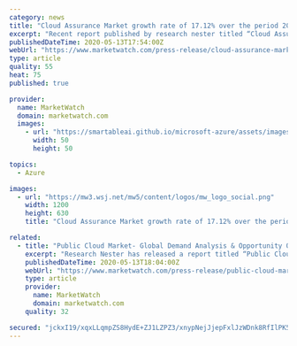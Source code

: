 ```yaml
---
category: news
title: "Cloud Assurance Market growth rate of 17.12% over the period 2015-2023 / reached USD 3.55 Billion in 2013"
excerpt: "Recent report published by research nester titled “Cloud Assurance Market: Global Demand Analysis & Opportunity"
publishedDateTime: 2020-05-13T17:54:00Z
webUrl: "https://www.marketwatch.com/press-release/cloud-assurance-market-growth-rate-of-1712-over-the-period-2015-2023-reached-usd-355-billion-in-2013-2020-05-13"
type: article
quality: 55
heat: 75
published: true

provider:
  name: MarketWatch
  domain: marketwatch.com
  images:
    - url: "https://smartableai.github.io/microsoft-azure/assets/images/organizations/marketwatch.com-50x50.jpg"
      width: 50
      height: 50

topics:
  - Azure

images:
  - url: "https://mw3.wsj.net/mw5/content/logos/mw_logo_social.png"
    width: 1200
    height: 630
    title: "Cloud Assurance Market growth rate of 17.12% over the period 2015-2023 / reached USD 3.55 Billion in 2013"

related:
  - title: "Public Cloud Market- Global Demand Analysis & Opportunity Outlook 2023 / CAGR of Around 23%"
    excerpt: "Research Nester has released a report titled “Public Cloud Market – Global Demand Analysis & Opportunity Outlook 2023″which also includes some of the prominent market analyzing parameters such as industry growth drivers,"
    publishedDateTime: 2020-05-13T18:04:00Z
    webUrl: "https://www.marketwatch.com/press-release/public-cloud-market--global-demand-analysis-opportunity-outlook-2023-cagr-of-around-23-2020-05-13"
    type: article
    provider:
      name: MarketWatch
      domain: marketwatch.com
    quality: 32

secured: "jckxI19/xqxLLqmpZS8HydE+ZJ1LZPZ3/xnypNejJjepFxlJzWDnk8RfIlPK5Gjd3J2gL/KmB3JP3X6cHsDz6c2OnEUg7zobwPJmepzkP7+0LCxfQ3yKuPEY1SEPoJ/F0rIWFfKRN3na6p7sPm4YVCHQF0t5V4qF1h/YiJ3CFzD39NWpu+4OpbeF+s1wm3nah1FGe8rObanZXnI0aS6qjkvTi8iFhJCzUkkX9SiCJF8y0HiLwaQhFh9SdQxfxqCLba5Nt5dS8U1z7v29vyS543fzizB443p2Elu6StHIipBi7UiaGA0JCth5AJ/4MKrv;EnTeCW3EYoXem/aCVKyj2A=="
---
```


